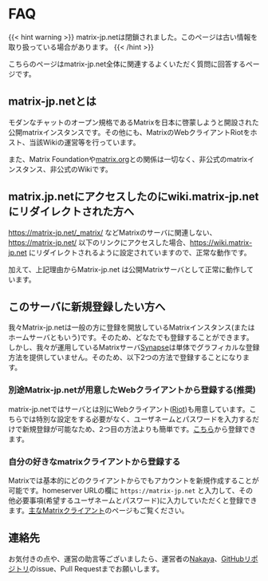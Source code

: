 # FAQ

{{< hint warning >}}
matrix-jp.netは閉鎖されました。このページは古い情報を取り扱っている場合があります。
{{< /hint >}}

こちらのページはmatrix-jp.net全体に関連するよくいただく質問に回答するページです。

## matrix-jp.netとは

モダンなチャットのオープン規格であるMatrixを日本に啓蒙しようと開設された公開matrixインスタンスです。その他にも、MatrixのWebクライアントRiotをホスト、当該Wikiの運営等を行っています。

また、Matrix
Foundationや[matrix.org](https://matrix.org)との関係は一切なく、非公式のmatrixインスタンス、非公式のWikiです。

## matrix.jp.netにアクセスしたのにwiki.matrix-jp.netにリダイレクトされた方へ

<https://matrix-jp.net/_matrix/>
などMatrixのサーバに関連しない、<https://matrix-jp.net/>
以下のリンクにアクセスした場合、<https://wiki.matrix-jp.net>
にリダイレクトされるように設定されていますので、正常な動作です。

加えて、上記理由からMatrix-jp.net
は公開Matrixサーバとして正常に動作しています。

## このサーバに新規登録したい方へ

我々Matrix-jp.netは一般の方に登録を開放しているMatrixインスタンス(またはホームサーバともいう)です。そのため、どなたでも登録することができます。しかし、我々が運用しているMatrixサーバ[Synapse](https://github.com/matrix-org/synapse)は単体でグラフィカルな登録方法を提供していません。そのため、以下2つの方法で登録することになります。

### 別途Matrix-jp.netが用意したWebクライアントから登録する(推奨)

matrix-jp.netではサーバとは別にWebクライアント([Riot](https://about.riot.im/))も用意しています。こちらでは特別な設定をする必要がなく、ユーザネームとパスワードを入力するだけで新規登録が可能なため、2つ目の方法よりも簡単です。[こちら](https://riot.matrix-jp.net/#/register)から登録できます。

### 自分の好きなmatrixクライアントから登録する

Matrixでは基本的にどのクライアントからでもアカウントを新規作成することが可能です。homeserver
URLの欄に `https://matrix-jp.net`
と入力して、その他必要事項(希望するユーザネームとパスワード)に入力していただくと登録できます。[主なMatrixクライアント](client)のページもご覧ください。

## 連絡先

お気付きの点や、運営の助言等ございましたら、運営者の[Nakaya](https://eniehack.net/)、[GitHubリポジトリ](https://github.com/eniehack/matrix-docs-jp)のissue、Pull Requestまでお願いします。
